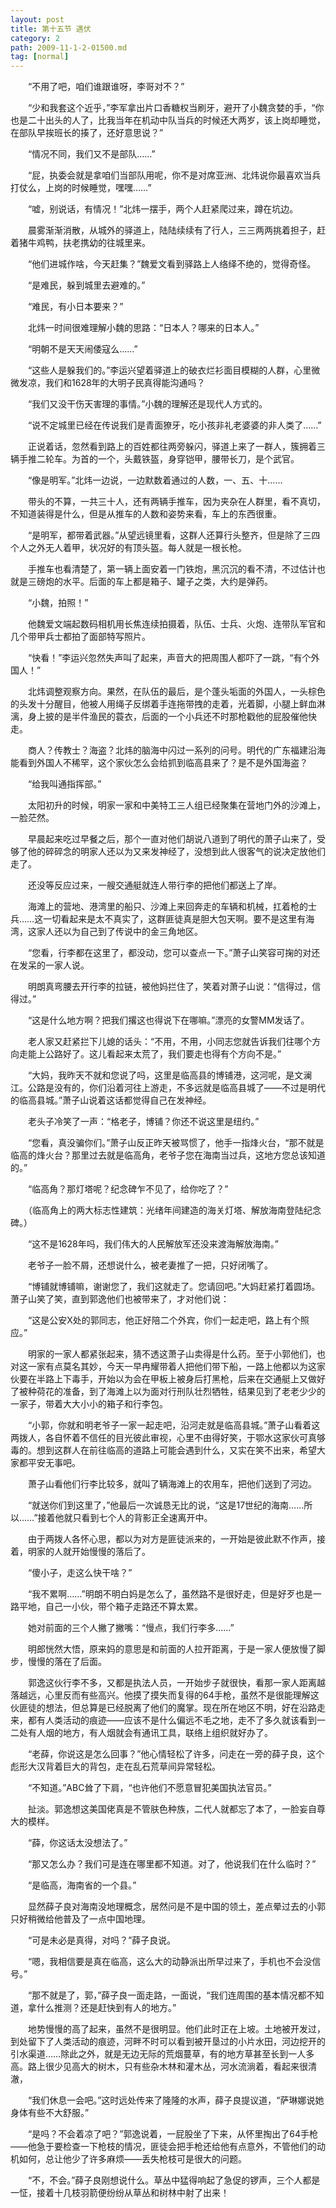 ```yaml
---
layout: post
title: 第十五节 遇伏
category: 2
path: 2009-11-1-2-01500.md
tag: [normal]
---
```


　　“不用了吧，咱们谁跟谁呀，李哥对不？”

　　“少和我套这个近乎，”李军拿出片口香糖权当刷牙，避开了小魏贪婪的手，“你也是二十出头的人了，比我当年在机动中队当兵的时候还大两岁，该上岗却睡觉，在部队早挨班长的揍了，还好意思说？”

　　“情况不同，我们又不是部队……”

　　“屁，执委会就是拿咱们当部队用呢，你不是对席亚洲、北炜说你最喜欢当兵打仗么，上岗的时候睡觉，嘿嘿……”

　　“嘘，别说话，有情况！”北炜一摆手，两个人赶紧爬过来，蹲在坑边。

　　晨雾渐渐消散，从城外的驿道上，陆陆续续有了行人，三三两两挑着担子，赶着猪牛鸡鸭，扶老携幼的往城里来。

　　“他们进城作啥，今天赶集？”魏爱文看到驿路上人络绎不绝的，觉得奇怪。

　　“是难民，躲到城里去避难的。”

　　“难民，有小日本要来？”

　　北炜一时间很难理解小魏的思路：“日本人？哪来的日本人。”

　　“明朝不是天天闹倭寇么……”

　　“这些人是躲我们的。”李运兴望着驿道上的破衣烂衫面目模糊的人群，心里微微发凉，我们和1628年的大明子民真得能沟通吗？

　　“我们又没干伤天害理的事情。”小魏的理解还是现代人方式的。

　　“说不定城里已经在传说我们是青面獠牙，吃小孩非礼老婆婆的非人类了……”

　　正说着话，忽然看到路上的百姓都往两旁躲闪，驿道上来了一群人，簇拥着三辆手推二轮车。为首的一个，头戴铁盔，身穿铠甲，腰带长刀，是个武官。

　　“像是明军。”北炜一边说，一边默数着通过的人数，一、五、十……

　　带头的不算，一共三十人，还有两辆手推车，因为夹杂在人群里，看不真切，不知道装得是什么，但是从推车的人数和姿势来看，车上的东西很重。

　　“是明军，都带着武器。”从望远镜里看，这群人还算行头整齐，但是除了三四个人之外无人着甲，状况好的有顶头盔。每人就是一根长枪。

　　手推车也看清楚了，第一辆上面安着一门铁炮，黑沉沉的看不清，不过估计也就是三磅炮的水平。后面的车上都是箱子、罐子之类，大约是弹药。

　　“小魏，拍照！”

　　他魏爱文端起数码相机用长焦连续拍摄着，队伍、士兵、火炮、连带队军官和几个带甲兵士都拍了面部特写照片。

　　“快看！”李运兴忽然失声叫了起来，声音大的把周围人都吓了一跳，“有个外国人！”

　　北炜调整观察方向。果然，在队伍的最后，是个蓬头垢面的外国人，一头棕色的头发十分醒目，他被人用绳子反绑着手连拖带拽的走着，光着脚，小腿上鲜血淋漓，身上披的是半件渔民的蓑衣，后面的一个小兵还不时那枪戳他的屁股催他快走。

　　商人？传教士？海盗？北炜的脑海中闪过一系列的问号。明代的广东福建沿海能看到外国人不稀罕，这个家伙怎么会给抓到临高县来了？是不是外国海盗？

　　“给我叫通指挥部。”

　　太阳初升的时候，明家一家和中美特工三人组已经聚集在营地门外的沙滩上，一脸茫然。

　　早晨起来吃过早餐之后，那个一直对他们胡说八道到了明代的萧子山来了，受够了他的碎碎念的明家人还以为又来发神经了，没想到此人很客气的说决定放他们走了。

　　还没等反应过来，一艘交通艇就连人带行李的把他们都送上了岸。

　　海滩上的营地、港湾里的船只、沙滩上来回奔走的车辆和机械，扛着枪的士兵……这一切看起来是太不真实了，这群匪徒真是胆大包天啊。要不是这里有海湾，这家人还以为自己到了传说中的金三角地区。

　　“您看，行李都在这里了，都没动，您可以查点一下。”萧子山笑容可掬的对还在发呆的一家人说。

　　明朗真弯腰去开行李的拉链，被他妈拦住了，笑着对萧子山说：“信得过，信得过。”

　　“这是什么地方啊？把我们撂这也得说下在哪嘛。”漂亮的女警MM发话了。

　　老人家又赶紧拦下儿媳的话头：“不用，不用，小同志您就告诉我们往哪个方向走能上公路好了。这儿看起来太荒了，我们要走也得有个方向不是。”

　　“大妈，我昨天不就和您说了吗，这里是临高县的博铺港，这河呢，是文澜江。公路是没有的，你们沿着河往上游走，不多远就是临高县城了——不过是明代的临高县城。”萧子山说着这话都觉得自己在发神经。

　　老头子冷笑了一声：“格老子，博铺？你还不说这里是纽约。”

　　“您看，真没骗你们。”萧子山反正昨天被骂惯了，他手一指烽火台，“那不就是临高的烽火台？那里过去就是临高角，老爷子您在海南当过兵，这地方您总该知道的。”

　　“临高角？那灯塔呢？纪念碑乍不见了，给你吃了？”

　　（临高角上的两大标志性建筑：光绪年间建造的海关灯塔、解放海南登陆纪念碑。）

　　“这不是1628年吗，我们伟大的人民解放军还没来渡海解放海南。”

　　老爷子一脸不屑，还想说什么，被老妻推了一把，只好闭嘴了。

　　“博铺就博铺嘛，谢谢您了，我们这就走了。您请回吧。”大妈赶紧打着圆场。萧子山笑了笑，直到郭逸他们也被带来了，才对他们说：

　　“这是公安X处的郭同志，他正好陪二个外宾，你们一起走吧，路上有个照应。”

　　明家的一家人都紧张起来，猜不透这萧子山卖得是什么药。至于小郭他们，也对这一家有点莫名其妙，今天一早冉耀带着人把他们带下船，一路上他都以为这家伙要在半路上下毒手，开始以为会在甲板上被身后打黑枪，后来在交通艇上又做好了被种荷花的准备，到了海滩上以为面对行刑队壮烈牺牲，结果见到了老老少少的一家子，带着大大小小的箱子和行李包。

　　“小郭，你就和明老爷子一家一起走吧，沿河走就是临高县城。”萧子山看着这两拨人，各自怀着不信任的目光彼此审视，心里不由得好笑，于鄂水这家伙可真够毒的。想到这群人在前往临高的道路上可能会遇到什么，又实在笑不出来，希望大家都平安无事吧。

　　萧子山看他们行李比较多，就叫了辆海滩上的农用车，把他们送到了河边。

　　“就送你们到这里了，”他最后一次诚恳无比的说，“这是17世纪的海南……所以……”接着他就只看到七个人的背影正全速离开中。

　　由于两拨人各怀心思，都以为对方是匪徒派来的，一开始是彼此默不作声，接着，明家的人就开始慢慢的落后了。

　　“傻小子，走这么快干啥？”

　　“我不累啊……”明朗不明白妈是怎么了，虽然路不是很好走，但是好歹也是一路平地，自己一小伙，带个箱子走路还不算太累。

　　她对前面的三个人撇了撇嘴：“慢点，我们行李多……”

　　明郎恍然大悟，原来妈的意思是和前面的人拉开距离，于是一家人便放慢了脚步，慢慢的落在了后面。

　　郭逸这伙行李不多，又都是执法人员，一开始步子就很快，看那一家人距离越落越远，心里反而有些高兴。他摸了摸失而复得的64手枪，虽然不是很能理解这伙匪徒的想法，但总算是已经脱离了他们的魔掌。现在所在地区不明，好在沿路走来，都有人类活动的痕迹——应该不是什么偏远不毛之地，走不了多久就该看到一二处有人烟的地方，有人烟就会有通讯工具，联络上组织就好办了。

　　“老薛，你说这是怎么回事？”他心情轻松了许多，问走在一旁的薛子良，这个彪形大汉背着巨大的背包，走在乱石荒草间异常轻松。

　　“不知道。”ABC耸了下肩，“也许他们不愿意冒犯美国执法官员。”

　　扯淡。郭逸想这美国佬真是不管肤色种族，二代人就都忘了本了，一脸妄自尊大的模样。

　　“薛，你这话太没想法了。”

　　“那又怎么办？我们可是连在哪里都不知道。对了，他说我们在什么临时？”

　　“是临高，海南省的一个县。”

　　显然薛子良对海南没地理概念，居然问是不是中国的领土，差点晕过去的小郭只好稍微给他普及了一点中国地理。

　　“可是未必是真得，对吗？”薛子良说。

　　“嗯，我相信要是真在临高，这么大的动静派出所早过来了，手机也不会没信号。”

　　“那不就是了，郭，”薛子良一面走路，一面说，“我们连周围的基本情况都不知道，拿什么推测？还是赶快到有人的地方。”

　　地势慢慢的高了起来，虽然不是很明显。他们此时正在上坡。土地被开发过，到处留下了人类活动的痕迹，河畔不时可以看到被开垦过的小片水田，河边挖开的引水渠道……除此之外，就是无边无际的荒烟蔓草，有的地方草甚至长到一人多高。路上很少见高大的树木，只有些杂木林和灌木丛，河水流淌着，看起来很清澈，

　　“我们休息一会吧。”这时远处传来了隆隆的水声，薛子良提议道，“萨琳娜说她身体有些不大舒服。”

　　“是吗？不会着凉了吧？”郭逸说着，一屁股坐了下来，从怀里掏出了64手枪——他急于要检查一下枪枝的情况，匪徒会把手枪还给他有点意外，不管他们的动机如何，总让他少了许多麻烦——丢失枪枝可是很大的问题。

　　“不，不会。”薛子良刚想说什么。草丛中猛得响起了急促的锣声，三个人都是一怔，接着十几枝羽箭便纷纷从草丛和树林中射了出来！
